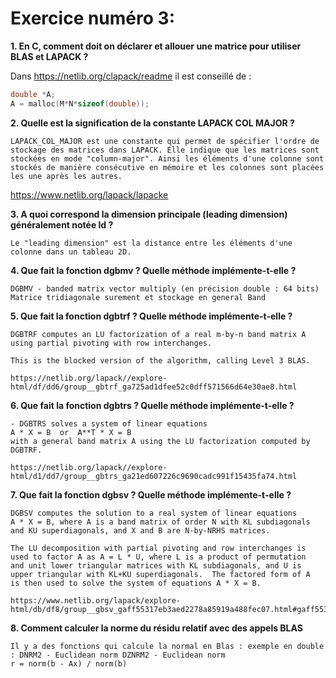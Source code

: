 # Exercice numéro 3:

**1. En C, comment doit on déclarer et allouer une matrice pour utiliser BLAS et LAPACK ?**

Dans https://netlib.org/clapack/readme il est conseillé de : 

```c
double *A; 
A = malloc(M*N*sizeof(double));
````

**2. Quelle est la signification de la constante LAPACK COL MAJOR ?**

    LAPACK_COL_MAJOR est une constante qui permet de spécifier l'ordre de stockage des matrices dans LAPACK. Elle indique que les matrices sont stockées en mode "column-major". Ainsi les éléments d'une colonne sont stockés de manière consécutive en mémoire et les colonnes sont placées les une après les autres. 

https://www.netlib.org/lapack/lapacke


**3. A quoi correspond la dimension principale (leading dimension) généralement notée ld ?**

    Le "leading dimension" est la distance entre les éléments d'une colonne dans un tableau 2D.

**4. Que fait la fonction dgbmv ? Quelle méthode implémente-t-elle ?**

    DGBMV - banded matrix vector multiply (en précision double : 64 bits) Matrice tridiagonale surement et stockage en general Band

**5. Que fait la fonction dgbtrf ? Quelle méthode implémente-t-elle ?**

    DGBTRF computes an LU factorization of a real m-by-n band matrix A
    using partial pivoting with row interchanges.

    This is the blocked version of the algorithm, calling Level 3 BLAS.

    https://netlib.org/lapack//explore-html/df/dd6/group__gbtrf_ga725ad1dfee52c0dff571566d64e30ae8.html

**6. Que fait la fonction dgbtrs ? Quelle méthode implémente-t-elle ?**

    - DGBTRS solves a system of linear equations
    A * X = B  or  A**T * X = B
    with a general band matrix A using the LU factorization computed by DGBTRF.

    https://netlib.org/lapack//explore-html/d1/dd7/group__gbtrs_ga21ed607226c9690cadc991f15435fa74.html

**7. Que fait la fonction dgbsv ? Quelle méthode implémente-t-elle ?**

    DGBSV computes the solution to a real system of linear equations
    A * X = B, where A is a band matrix of order N with KL subdiagonals
    and KU superdiagonals, and X and B are N-by-NRHS matrices.

    The LU decomposition with partial pivoting and row interchanges is
    used to factor A as A = L * U, where L is a product of permutation
    and unit lower triangular matrices with KL subdiagonals, and U is
    upper triangular with KL+KU superdiagonals.  The factored form of A
    is then used to solve the system of equations A * X = B.

    https://www.netlib.org/lapack/explore-html/db/df8/group__gbsv_gaff55317eb3aed2278a85919a488fec07.html#gaff55317eb3aed2278a85919a488fec07 

**8. Comment calculer la norme du résidu relatif avec des appels BLAS**

    Il y a des fonctions qui calcule la normal en Blas : exemple en double : DNRM2 - Euclidean norm DZNRM2 - Euclidean norm
    r = norm(b - Ax) / norm(b)